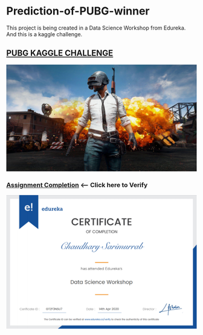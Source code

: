 # Prediction-of-PUBG-winner
This project  is being created in a Data Science Workshop from Edureka.
And this is a kaggle challenge.
## [PUBG KAGGLE CHALLENGE](https://www.kaggle.com/c/pubg-finish-placement-prediction/overview)
![](img.jpg)
### [Assignment Completion](https://www.edureka.co/lms/certificate/881432d6ec819716d14fd0fd6df0b1f7) <-- Click here to Verify
![](completion.png)

